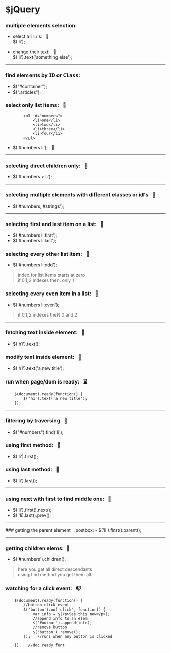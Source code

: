 # <kbd>$</kbd>jQuery

### multiple elements selection:

- select all `li`'s:     &nbsp; :bamboo:  
$('li');       

- change their text:    &nbsp; :bamboo:  
$('li').text('something else');   

<hr>

### find elements by <kbd>ID</kbd> or <kbd>Class</kbd>:

- $("#container");
- $(".articles");


### select only list items:  &nbsp; :wrench:

```
    	<ul id="numbers">
        	<li>one</li>
            <li>two</li>
            <li>three</li>
            <li>four</li>
        </ul>
```

- $('#numbers li');  &nbsp;  :wrench:


<hr>

### selecting direct children only:  &nbsp;  :jack_o_lantern:

- $('#numbers > li');


<hr>

### selecting multiple elements with different classes or id's   &nbsp;  :crystal_ball:

- $('#numbers, #strings');


<hr>

### selecting first and last item on a list:   &nbsp;  :bath:
- $('#numbers li:first');
- $('#numbers li:last');


### selecting every other list item:  &nbsp; :flashlight:
- $('#numbers li:odd');       
> index for list items starts at zero     
> if 0,1,2 indexes then: only 1    

### selecting every even item in a list:  &nbsp; :flashlight:
- $('#numbers li:even');      
> if 0,1,2 indexes theN 0 and 2    

<hr>

### fetching text inside element:  &nbsp; :hammer:
- $('h1').text();

### modify text inside element: &nbsp; :electric_plug:
- $('h1').text('a new title');

### run when page/dom is ready:  &nbsp; :hourglass:
```
	$(document).ready(function() {
		$('h1').text('a new title');
	});
```

<hr>

### filtering by traversing  &nbsp; :scroll:

- $("#numbers").find('li');

### using first method:  &nbsp; :money_with_wings:
- $('li').first();

### using last method:   &nbsp; :money_with_wings:
- $('li').last();
<hr>

### using next with first to find middle one: &nbsp;   :shower:
- $('li').first().next();
- $(''li).last().prev();

<hr>
### getting the parent element &nbsp; :postbox:
- $('li').first().parent();
<hr>

### getting children elems:   &nbsp;:seat:
- $('#numbers').children();       

> here you get all direct descendants            
> using find method you get them all.              

### watching for a click event:   &nbsp; :mailbox_with_no_mail:

```
	$(document).ready(function() {
        //button click event
        $('button').on('click', function() {
        	var info = $(<p>See this now</p>);
            //append info to an elem
            $('#output').append(info);
		    //remove button
            $('button').remove();
        });   //runs when any button is clicked

    });   //doc ready funt
```
